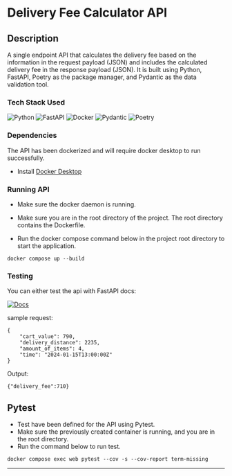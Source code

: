 # Delivery Fee Calculator API

## Description

A single endpoint API that calculates the delivery fee based on the information in the request payload (JSON) 
and includes the calculated delivery fee in the response payload (JSON). It is built using Python, FastAPI, Poetry as the package manager, and Pydantic as the data validation tool.

### Tech Stack Used
![Python](https://img.shields.io/badge/python-3670A0?style=for-the-badge&logo=python&logoColor=ffdd54)
![FastAPI](https://img.shields.io/badge/FastAPI-005571?style=for-the-badge&logo=fastapi)
![Docker](https://img.shields.io/badge/docker-%230db7ed.svg?style=for-the-badge&logo=docker&logoColor=white)
![Pydantic](https://img.shields.io/badge/pydantic-%23e92063.svg?style=for-the-badge&logo=pydantic&logoColor=white)
![Poetry](https://img.shields.io/badge/poetry-%230db7ed.svg?style=for-the-badge&logo=poetry&logoColor=white)

### Dependencies
The API has been dockerized and will require docker desktop to run successfully.
* Install [Docker Desktop](https://www.docker.com/products/docker-desktop/)

### Running API
* Make sure the docker daemon is running.
* Make sure you are in the root directory of the project. The root directory contains the Dockerfile.

* Run the docker compose command below in the project root directory to start the application.

```
docker compose up --build
```

### Testing

You can either test the api with FastAPI docs:

[![Docs](https://img.shields.io/badge/Fast_API-/docs-0088CC?style=for-the-badge&logo=fastAPI&logoColor=#419dda)](http://127.0.0.1:8000/docs)

sample request:
```
{
    "cart_value": 790,
    "delivery_distance": 2235,
    "amount_of_items": 4,
    "time": "2024-01-15T13:00:00Z"
}
```
Output:
```
{"delivery_fee":710}
```

## **Pytest**

* Test have been defined for the API using Pytest.
* Make sure the previously created container is running, and you are in the root directory. 
* Run the command below to run test.

```
docker compose exec web pytest --cov -s --cov-report term-missing 
```
---